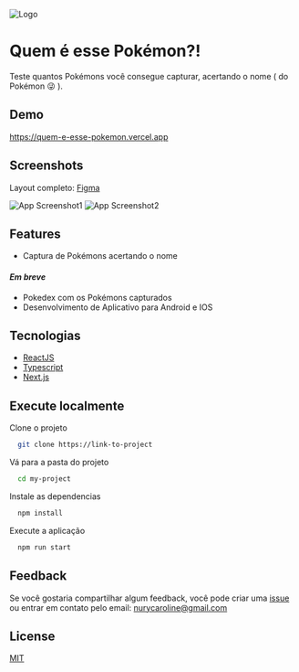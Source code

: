 
![Logo](.github/logo.png)

# Quem é esse Pokémon?!

Teste quantos Pokémons você consegue capturar, acertando o nome ( do Pokémon 😜 ).


## Demo

https://quem-e-esse-pokemon.vercel.app

## Screenshots

Layout completo: [Figma](https://www.figma.com/file/HcNw19Nw12iWdjALFWds9Y/1-Quem-%C3%A9-esse-pokemon?node-id=333%3A13309)

![App Screenshot1](.github/preview.png)
![App Screenshot2](.github/preview2.png)

## Features

- Captura de Pokémons acertando o nome

#### ***Em breve***

- Pokedex com os Pokémons capturados
- Desenvolvimento de Aplicativo para Android e IOS

## Tecnologias

- [ReactJS](https://reactjs.org/)
- [Typescript](https://www.typescriptlang.org/)
- [Next.js](https://nextjs.org/)

## Execute localmente

Clone o projeto

```bash
  git clone https://link-to-project
```

Vá para a pasta do projeto

```bash
  cd my-project
```

Instale as dependencias

```bash
  npm install
```

Execute a aplicação

```bash
  npm run start
```

## Feedback

Se você gostaria compartilhar algum feedback, você pode criar uma [issue](https://github.com/nurycaroline/quem-e-esse-pokemon/issues/new) ou entrar em contato pelo email: [nurycaroline@gmail.com](nurycaroline@gmail.co)
## License

[MIT](https://choosealicense.com/licenses/mit/)
